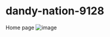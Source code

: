 # dandy-nation-9128

Home page 
![image](https://user-images.githubusercontent.com/110039298/219876346-0a64fa9f-0279-40bb-b71b-afa0468ab952.png)
